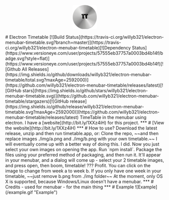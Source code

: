 <p align="center">
  <img src="./TTIcon.png" width=15% height=15%/>
</p>
# Electron Timetable [![Build Status](https://travis-ci.org/willyb321/electron-menubar-timetable.svg?branch=master)](https://travis-ci.org/willyb321/electron-menubar-timetable)[![Dependency Status](https://www.versioneye.com/user/projects/57555eb37757a0003bd4b14f/badge.svg?style=flat)](https://www.versioneye.com/user/projects/57555eb37757a0003bd4b14f)[![Github All Releases](https://img.shields.io/github/downloads/willyb321/electron-menubar-timetable/total.svg?maxAge=2592000)](https://github.com/willyb321/electron-menubar-timetable/releases/latest)[![GitHub stars](https://img.shields.io/github/stars/willyb321/electron-menubar-timetable.svg)](https://github.com/willyb321/electron-menubar-timetable/stargazers)[![GitHub release](https://img.shields.io/github/release/willyb321/electron-menubar-timetable.svg?maxAge=2592000)](https://github.com/willyb321/electron-menubar-timetable/releases/latest)
TimeTable in the menubar using electron. I have a [website](http://bit.ly/1XXz4iH) for this project.
***  
# [View the website](http://bit.ly/1XXz4iH)  
***
# How to use?  
Download the latest release, unzip and then run timetable.app, or:  
Clone the repo, ~~and then replace images ./img/a.png and ./img/b.png with your own timetable.~~ I will eventually come up with a better way of doing this. I did. Now you just select your own images on opening the app.    
Run `npm install`.  
Package the files using your preferred method of packaging, and then run it. It'll appear in your menubar, and a dialog will come up - select your 2 timetable images, and press open, then boom, timetable!    
???  
Profit.  
You can click on the image to change from week a to week b. If you only have one week in your timetable, ~~just remove b.png from ./img folder~~  
At the moment, only OS X is supported, because Windows/Linux doesn't have a menubar.
***
# Credits
<https://github.com/maxogden/menubar> - used for menubar  
<https://electron.atom.io> - for the main thing
***
# Example
![Example](/example.gif "Example")




